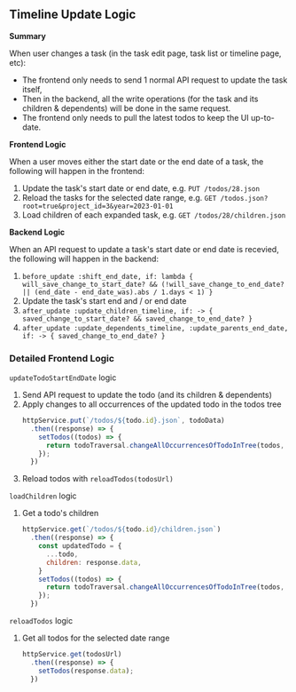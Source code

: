## Timeline Update Logic

**Summary**

When user changes a task (in the task edit page, task list or timeline page, etc):

- The frontend only needs to send 1 normal API request to update the task itself,
- Then in the backend, all the write operations (for the task and its children & dependents) will be done in the same request.
- The frontend only needs to pull the latest todos to keep the UI up-to-date.

**Frontend Logic**

When a user moves either the start date or the end date of a task, the following will happen in the frontend:

1. Update the task's start date or end date, e.g. `PUT /todos/28.json`
2. Reload the tasks for the selected date range, e.g. `GET /todos.json?root=true&project_id=3&year=2023-01-01`
3. Load children of each expanded task, e.g. `GET /todos/28/children.json`

**Backend Logic**

When an API request to update a task's start date or end date is recevied, the following will happen in the backend:

1. `before_update :shift_end_date, if: lambda {
                                       will_save_change_to_start_date? && (!will_save_change_to_end_date? || (end_date - end_date_was).abs / 1.days < 1)
                                     }`
2. Update the task's start end and / or end date
2. `after_update :update_children_timeline, if: -> { saved_change_to_start_date? && saved_change_to_end_date? }`
3. `after_update :update_dependents_timeline, :update_parents_end_date, if: -> { saved_change_to_end_date? }`

### Detailed Frontend Logic

`updateTodoStartEndDate` logic

1. Send API request to update the todo (and its children & dependents)
1. Apply changes to all occurrences of the updated todo in the todos tree  
    ```javascript
    httpService.put(`/todos/${todo.id}.json`, todoData)
      .then((response) => {
        setTodos((todos) => {
          return todoTraversal.changeAllOccurrencesOfTodoInTree(todos, response.data);
        });
      })
    ```
1. Reload todos with `reloadTodos(todosUrl)`

`loadChildren` logic

1. Get a todo's children  
    ```javascript
    httpService.get(`/todos/${todo.id}/children.json`)
      .then((response) => {
        const updatedTodo = {
          ...todo,
          children: response.data,
        }
        setTodos((todos) => {
          return todoTraversal.changeAllOccurrencesOfTodoInTree(todos, updatedTodo);
        });
      })
    ```

`reloadTodos` logic

1. Get all todos for the selected date range  
    ```javascript
    httpService.get(todosUrl)
      .then((response) => {
        setTodos(response.data);
      })
    ```
